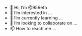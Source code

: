 - 👋 Hi, I’m @95Refa
- 👀 I’m interested in ...
- 🌱 I’m currently learning ...
- 💞️ I’m looking to collaborate on ...
- 📫 How to reach me ...

<!---
95Refa/95Refa is a ✨ special ✨ repository because its `README.md` (this file) appears on your GitHub profile.
You can click the Preview link to take a look at your changes.
--->

